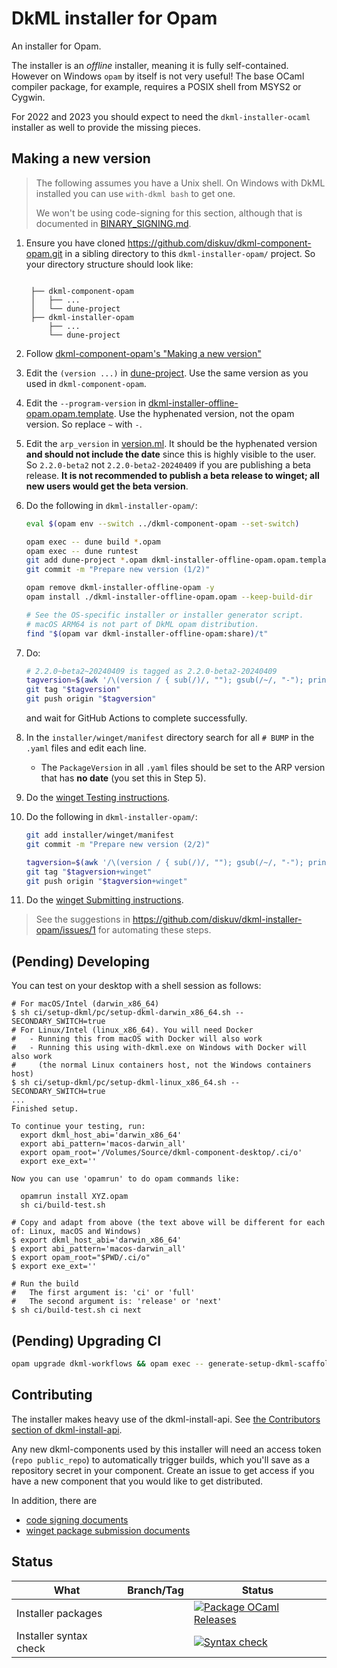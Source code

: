 # DkML installer for Opam

An installer for Opam.

The installer is an _offline_ installer, meaning it is fully self-contained.
However on Windows `opam` by itself is not very useful! The base OCaml compiler
package, for example, requires a POSIX shell from MSYS2 or Cygwin.

For 2022 and 2023 you should expect to need the `dkml-installer-ocaml` installer
as well to provide the missing pieces.

## Making a new version

> The following assumes you have a Unix shell. On Windows with DkML installed you can use `with-dkml bash` to get one.
>
> We won't be using code-signing for this section, although that is documented in [BINARY_SIGNING.md](contributors/BINARY_SIGNING.md).

1. Ensure you have cloned <https://github.com/diskuv/dkml-component-opam.git> in a sibling directory to this `dkml-installer-opam/` project. So your directory structure should look like:

   ```text

    ├── dkml-component-opam
    │   ├── ...
    │   └── dune-project
    ├── dkml-installer-opam
        ├── ...
        └── dune-project
   ```

2. Follow [dkml-component-opam's "Making a new version"](https://github.com/diskuv/dkml-component-opam?tab=readme-ov-file#making-a-new-version)
3. Edit the `(version ...)` in [dune-project](./dune-project). Use the same version as you used in `dkml-component-opam`.
4. Edit the `--program-version` in [dkml-installer-offline-opam.opam.template](./dkml-installer-offline-opam.opam.template). Use the hyphenated version, not the opam version. So replace `~` with `-`.
5. Edit the `arp_version` in [version.ml](installer/src/version.ml). It should be the hyphenated version **and should not include the date** since this is highly visible to the user. So `2.2.0-beta2` not `2.2.0-beta2-20240409` if you are publishing a beta release. **It is not recommended to publish a beta release to winget; all new users would get the beta version**.
6. Do the following in `dkml-installer-opam/`:

   ```sh
   eval $(opam env --switch ../dkml-component-opam --set-switch)

   opam exec -- dune build *.opam
   opam exec -- dune runtest
   git add dune-project *.opam dkml-installer-offline-opam.opam.template installer/src/version.ml
   git commit -m "Prepare new version (1/2)"

   opam remove dkml-installer-offline-opam -y
   opam install ./dkml-installer-offline-opam.opam --keep-build-dir

   # See the OS-specific installer or installer generator script.
   # macOS ARM64 is not part of DkML opam distribution.
   find "$(opam var dkml-installer-offline-opam:share)/t"
   ```

7. Do:

   ```sh
   # 2.2.0~beta2~20240409 is tagged as 2.2.0-beta2-20240409
   tagversion=$(awk '/\(version / { sub(/)/, ""); gsub(/~/, "-"); print $2 }' dune-project)
   git tag "$tagversion"
   git push origin "$tagversion"
   ```

   and wait for GitHub Actions to complete successfully.
8. In the `installer/winget/manifest` directory search for all `# BUMP` in the `.yaml` files and edit each line.
   - The `PackageVersion` in all `.yaml` files should be set to the ARP version that has **no date** (you set this in Step 5).
9. Do the [winget Testing instructions](installer/winget/README.md#testing).
10. Do the following in `dkml-installer-opam/`:

    ```sh
    git add installer/winget/manifest
    git commit -m "Prepare new version (2/2)"

    tagversion=$(awk '/\(version / { sub(/)/, ""); gsub(/~/, "-"); print $2 }' dune-project)
    git tag "$tagversion+winget"
    git push origin "$tagversion+winget"
    ```

11. Do the [winget Submitting instructions](installer/winget/README.md#submitting).

> See the suggestions in <https://github.com/diskuv/dkml-installer-opam/issues/1> for automating these
> steps.

## (Pending) Developing

You can test on your desktop with a shell session as follows:

```console
# For macOS/Intel (darwin_x86_64)
$ sh ci/setup-dkml/pc/setup-dkml-darwin_x86_64.sh --SECONDARY_SWITCH=true
# For Linux/Intel (linux_x86_64). You will need Docker
#   - Running this from macOS with Docker will also work
#   - Running this using with-dkml.exe on Windows with Docker will also work
#     (the normal Linux containers host, not the Windows containers host)
$ sh ci/setup-dkml/pc/setup-dkml-linux_x86_64.sh --SECONDARY_SWITCH=true
...
Finished setup.

To continue your testing, run:
  export dkml_host_abi='darwin_x86_64'
  export abi_pattern='macos-darwin_all'
  export opam_root='/Volumes/Source/dkml-component-desktop/.ci/o'
  export exe_ext=''

Now you can use 'opamrun' to do opam commands like:

  opamrun install XYZ.opam
  sh ci/build-test.sh

# Copy and adapt from above (the text above will be different for each of: Linux, macOS and Windows)
$ export dkml_host_abi='darwin_x86_64'
$ export abi_pattern='macos-darwin_all'
$ export opam_root="$PWD/.ci/o"
$ export exe_ext=''

# Run the build
#   The first argument is: 'ci' or 'full'
#   The second argument is: 'release' or 'next'
$ sh ci/build-test.sh ci next
```

## (Pending) Upgrading CI

```bash
opam upgrade dkml-workflows && opam exec -- generate-setup-dkml-scaffold && dune build '@gen-dkml' --auto-promote
```

## Contributing

The installer makes heavy use of the dkml-install-api.
See [the Contributors section of dkml-install-api](https://github.com/diskuv/dkml-install-api/blob/main/contributors/README.md).

Any new dkml-components used by this installer will need an access token
(`repo public_repo`)
to automatically trigger builds, which you'll save as a repository secret
in your component. Create an issue to get access if you have a new
component that you would like to get distributed.

In addition, there are

- [code signing documents](contributors/BINARY_SIGNING.md)
- [winget package submission documents](installer/winget/README.md)

## Status

| What                   | Branch/Tag | Status                                                                                                                                                                                          |
| ---------------------- | ---------- | ----------------------------------------------------------------------------------------------------------------------------------------------------------------------------------------------- |
| Installer packages     |            | [![Package OCaml Releases](https://github.com/diskuv/dkml-installer-opam/actions/workflows/package.yml/badge.svg)](https://github.com/diskuv/dkml-installer-opam/actions/workflows/package.yml) |
| Installer syntax check |            | [![Syntax check](https://github.com/diskuv/dkml-installer-opam/actions/workflows/syntax.yml/badge.svg)](https://github.com/diskuv/dkml-installer-opam/actions/workflows/syntax.yml)             |
